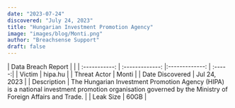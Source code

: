 ```yaml
---
date: "2023-07-24"
discovered: "July 24, 2023"
title: "Hungarian Investment Promotion Agency"
image: "images/blog/Monti.png"
author: "Breachsense Support"
draft: false
---
```


| Data Breach Report           |              | 
| :-----------: | :-------------:     |:-------------:    | :-----:|
| Victim      | hipa.hu      | 
| Threat Actor      | Monti      | 
| Date Discovered      | Jul 24, 2023      | 
| Description      | The Hungarian Investment Promotion Agency (HIPA) is a national investment promotion organisation governed by the Ministry of Foreign Affairs and Trade.      | 
| Leak Size      | 60GB      | 

